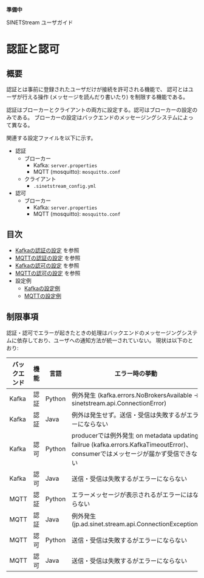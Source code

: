 **準備中**

<!--
Copyright (C) 2019 National Institute of Informatics

Licensed to the Apache Software Foundation (ASF) under one
or more contributor license agreements.  See the NOTICE file
distributed with this work for additional information
regarding copyright ownership.  The ASF licenses this file
to you under the Apache License, Version 2.0 (the
"License"); you may not use this file except in compliance
with the License.  You may obtain a copy of the License at

  http://www.apache.org/licenses/LICENSE-2.0

Unless required by applicable law or agreed to in writing,
software distributed under the License is distributed on an
"AS IS" BASIS, WITHOUT WARRANTIES OR CONDITIONS OF ANY
KIND, either express or implied.  See the License for the
specific language governing permissions and limitations
under the License.
-->

SINETStream ユーザガイド

# 認証と認可

## 概要

認証とは事前に登録されたユーザだけが接続を許可される機能で、
認可とはユーザが行える操作 (メッセージを読んだり書いたり) を制限する機能である。

認証はブローカーとクライアントの両方に設定する。認可はブローカーの設定のみである。
ブローカーの設定はバックエンドのメッセージングシステムによって異なる。

関連する設定ファイルを以下に示す。

* 認証
    * ブローカー
        * Kafka: `server.properties`
        * MQTT (mosquitto): `mosquitto.conf`
    * クライアント
        * `.sinetstream_config.yml`
* 認可
    * ブローカー
        * Kafka: `server.properties`
        * MQTT (mosquitto): `mosquitto.conf`

## 目次

* [Kafkaの認証の設定](auth-kafka.md#kafkaの認証の設定) を参照
* [MQTTの認証の設定](auth-mqtt.md#mqttの認証の設定) を参照
* [Kafkaの認可の設定](auth-kafka.md#kafkaの認可の設定) を参照
* [MQTTの認可の設定](auth-kafka.md#mqttの認可の設定) を参照
* 設定例
    * [Kafkaの設定例](auth-kafka.md#kafkaの設定例)
    * [MQTTの設定例](auth-kafka.md#mqttの設定例)

## 制限事項

認証・認可でエラーが起きたときの処理はバックエンドのメッセージングシステムに依存しており、ユーザへの通知方法が統一されていない。
現状は以下のとおり:

| バックエンド | 機能 | 言語 | エラー時の挙動 |
| --- | --- | --- | --- |
| Kafka | 認証 | Python | 例外発生 (kafka.errors.NoBrokersAvailable -> sinetstream.api.ConnectionError) |
| Kafka | 認証 | Java | 例外は発生せず。送信・受信は失敗するがエラーにならない |
| Kafka | 認可 | Python | producerでは例外発生 on metadata updating failrue (kafka.errors.KafkaTimeoutError)、consumerではメッセージが届かず受信できない |
| Kafka | 認可 | Java | 送信・受信は失敗するがエラーにならない |
| MQTT | 認証 | Python | エラーメッセージが表示されるがエラーにはならない |
| MQTT | 認証 | Java | 例外発生 (jp.ad.sinet.stream.api.ConnectionException) |
| MQTT | 認可 | Python | 送信・受信は失敗するがエラーにならない |
| MQTT | 認可 | Java | 送信・受信は失敗するがエラーにならない |

